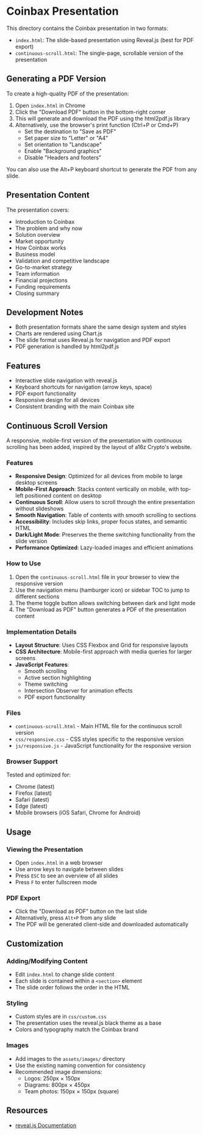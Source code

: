# Coinbax Presentation

This directory contains the Coinbax presentation in two formats:
- `index.html`: The slide-based presentation using Reveal.js (best for PDF export)
- `continuous-scroll.html`: The single-page, scrollable version of the presentation

## Generating a PDF Version

To create a high-quality PDF of the presentation:

1. Open `index.html` in Chrome
2. Click the "Download PDF" button in the bottom-right corner
3. This will generate and download the PDF using the html2pdf.js library
4. Alternatively, use the browser's print function (Ctrl+P or Cmd+P)
   - Set the destination to "Save as PDF"
   - Set paper size to "Letter" or "A4"
   - Set orientation to "Landscape"
   - Enable "Background graphics"
   - Disable "Headers and footers"

You can also use the Alt+P keyboard shortcut to generate the PDF from any slide.

## Presentation Content

The presentation covers:
- Introduction to Coinbax
- The problem and why now
- Solution overview
- Market opportunity
- How Coinbax works
- Business model
- Validation and competitive landscape
- Go-to-market strategy
- Team information
- Financial projections
- Funding requirements
- Closing summary

## Development Notes

- Both presentation formats share the same design system and styles
- Charts are rendered using Chart.js
- The slide format uses Reveal.js for navigation and PDF export
- PDF generation is handled by html2pdf.js

## Features

- Interactive slide navigation with reveal.js
- Keyboard shortcuts for navigation (arrow keys, space)
- PDF export functionality
- Responsive design for all devices
- Consistent branding with the main Coinbax site

## Continuous Scroll Version

A responsive, mobile-first version of the presentation with continuous scrolling has been added, inspired by the layout of a16z Crypto's website.

### Features

- **Responsive Design**: Optimized for all devices from mobile to large desktop screens
- **Mobile-First Approach**: Stacks content vertically on mobile, with top-left positioned content on desktop
- **Continuous Scroll**: Allow users to scroll through the entire presentation without slideshows
- **Smooth Navigation**: Table of contents with smooth scrolling to sections
- **Accessibility**: Includes skip links, proper focus states, and semantic HTML
- **Dark/Light Mode**: Preserves the theme switching functionality from the slide version
- **Performance Optimized**: Lazy-loaded images and efficient animations

### How to Use

1. Open the `continuous-scroll.html` file in your browser to view the responsive version
2. Use the navigation menu (hamburger icon) or sidebar TOC to jump to different sections
3. The theme toggle button allows switching between dark and light mode
4. The "Download as PDF" button generates a PDF of the presentation content

### Implementation Details

- **Layout Structure**: Uses CSS Flexbox and Grid for responsive layouts
- **CSS Architecture**: Mobile-first approach with media queries for larger screens
- **JavaScript Features**: 
  - Smooth scrolling
  - Active section highlighting
  - Theme switching
  - Intersection Observer for animation effects
  - PDF export functionality

### Files

- `continuous-scroll.html` - Main HTML file for the continuous scroll version
- `css/responsive.css` - CSS styles specific to the responsive version
- `js/responsive.js` - JavaScript functionality for the responsive version

### Browser Support

Tested and optimized for:
- Chrome (latest)
- Firefox (latest)
- Safari (latest)
- Edge (latest)
- Mobile browsers (iOS Safari, Chrome for Android)

## Usage

### Viewing the Presentation

- Open `index.html` in a web browser
- Use arrow keys to navigate between slides
- Press `ESC` to see an overview of all slides
- Press `F` to enter fullscreen mode

### PDF Export

- Click the "Download as PDF" button on the last slide
- Alternatively, press `Alt+P` from any slide
- The PDF will be generated client-side and downloaded automatically

## Customization

### Adding/Modifying Content

- Edit `index.html` to change slide content
- Each slide is contained within a `<section>` element
- The slide order follows the order in the HTML

### Styling

- Custom styles are in `css/custom.css`
- The presentation uses the reveal.js black theme as a base
- Colors and typography match the Coinbax brand

### Images

- Add images to the `assets/images/` directory
- Use the existing naming convention for consistency
- Recommended image dimensions:
  - Logos: 250px × 150px
  - Diagrams: 800px × 450px
  - Team photos: 150px × 150px (square)

## Resources

- [reveal.js Documentation](https://revealjs.com/) 